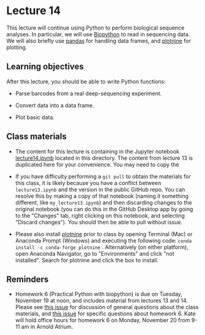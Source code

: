 # Lecture 14

This lecture will continue using Python to perform biological sequence analyses.
In particular, we will use [Biopython](https://biopython.org) to read in sequencing data.
We will also briefly use [pandas](https://pandas.pydata.org/) for handling data frames, and [plotnine](https://plotnine.readthedocs.io/) for plotting.

## Learning objectives

After this lecture, you should be able to write Python functions:

- Parse barcodes from a real deep-sequencing experiment.

- Convert data into a data frame.

- Plot basic data.

## Class materials

- The content for this lecture is containing in the Jupyter notebook [lecture14.ipynb](lecture14.ipynb) located in this directory. The content from lecture 13 is duplicated here for your convenience. You may need to copy the

- If you have difficulty performing a `git pull` to obtain the materials for this class, it is likely because you have a conflict between `lecture13.ipynb` and the version in the public GitHub repo. You can resolve this by making a copy of that notebook (naming it something different, like `my_lecture13.ipynb`) and then discarding changes to the original notebook (you can do this in the GitHub Desktop app by going to the "Changes" tab, right clicking on this notebook, and selecting "Discard changes"). You should then be able to pull without issue.

- Please also install [plotnine](https://plotnine.readthedocs.io/) prior to class by opening Terminal (Mac) or Anaconda Prompt (Windows) and executing the following code: `conda install -c conda-forge plotnine` . Alternatively (on either platform), open Anaconda Navigator, go to "Environments" and click "not installed". Search for plotnine and click the box to install.

## Reminders

- Homework 6 (Practical Python with biopython) is due on Tuesday, November 19 at noon, and includes material from lectures 13 and 14. Please see [this issue](https://github.com/fredhutchio/tfcb_2019/issues/35) for discussion of general questions about the class materials, and [this issue](https://github.com/fredhutchio/tfcb_2019/issues/34) for specific questions about homework 6. Kate will hold office hours for homework 6 on Monday, November 20 from 9-11 am in Arnold Atrium.
